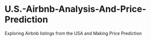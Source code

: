 # U.S.-Airbnb-Analysis-And-Price-Prediction
Exploring Airbnb listings from the USA and Making Price Prediction
